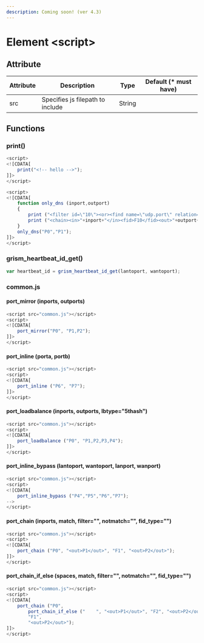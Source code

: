 ```yaml
---
description: Coming soon! (ver 4.3)
---
```


# Element \<script>

## Attribute

| Attribute | Description                      | Type   | Default (\* must have) |
| --------- | -------------------------------- | ------ | ---------------------- |
| src       | Specifies js filepath to include | String |                        |

## Functions

### print()

```javascript
<script>
<![CDATA[
    print("<!-- hello -->");
]]>
</script>
```

```javascript
<script>
<![CDATA[
    function only_dns (inport,outport)
    {
        print ("<filter id=\"10\"><or><find name=\"udp.port\" relation=\"==\" content=\"53\"></or></filter>");
        print ("<chain><in>"+inport+"</in><fid>F10</fid><out>"+outport+"</out></chain>");
    }
    only_dns("P0","P1");
]]>
</script>
```

### grism\_heartbeat\_id\_get()

```javascript
var heartbeat_id = grism_heartbeat_id_get(lantoport, wantoport);
```

### common.js

#### port\_mirror (inports, outports)

```javascript
<script src="common.js"></script>
<script>
<![CDATA[
    port_mirror("P0", "P1,P2");
]]>
</script>
```

#### port\_inline (porta, portb)

```javascript
<script src="common.js"></script>
<script>
<![CDATA[
    port_inline ("P6", "P7");
]]>
</script>
```

#### port\_loadbalance (inports, outports, lbtype="5thash")

```javascript
<script src="common.js"></script>
<script>
<![CDATA[
    port_loadbalance ("P0", "P1,P2,P3,P4");
]]>
</script>
```

#### port\_inline\_bypass (lantoport, wantoport, lanport, wanport)

```javascript
<script src="common.js"></script>
<script>
<![CDATA[
    port_inline_bypass ("P4","P5","P6","P7");
-->
</script>
```

#### port\_chain (inports, match, filter="", notmatch="", fid\_type="")

```javascript
<script src="common.js"></script>
<script>
<![CDATA[
    port_chain ("P0", "<out>P1</out>", "F1", "<out>P2</out>");
]]>
</script>
```

#### port\_chain\_if\_else (spaces, match, filter="", notmatch="", fid\_type="")

```javascript
<script src="common.js"></script>
<script>
<![CDATA[
    port_chain ("P0",
        port_chain_if_else ("    ", "<out>P1</out>", "F2", "<out>P2</out>"),
        "F1",
        "<out>P2</out>");
]]>
</script>
```
